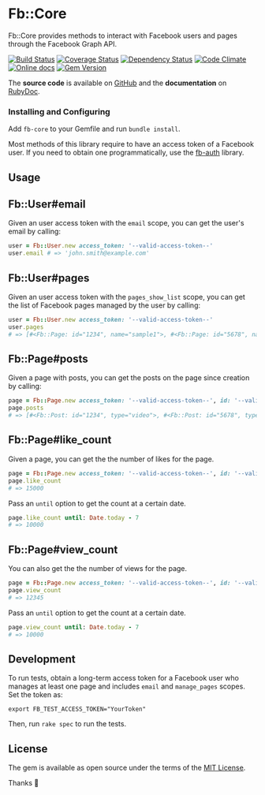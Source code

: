 # Fb::Core

Fb::Core provides methods to interact with Facebook users and pages through the Facebook Graph API.

[![Build Status](http://img.shields.io/travis/Fullscreen/fb-core/master.svg)](https://travis-ci.org/Fullscreen/fb-core)
[![Coverage Status](http://img.shields.io/coveralls/Fullscreen/fb-core/master.svg)](https://coveralls.io/r/Fullscreen/fb-core)
[![Dependency Status](http://img.shields.io/gemnasium/Fullscreen/fb-core.svg)](https://gemnasium.com/Fullscreen/fb-core)
[![Code Climate](http://img.shields.io/codeclimate/github/Fullscreen/fb-core.svg)](https://codeclimate.com/github/Fullscreen/fb-core)
[![Online docs](http://img.shields.io/badge/docs-✓-green.svg)](http://www.rubydoc.info/gems/fb-core/frames)
[![Gem Version](http://img.shields.io/gem/v/fb-core.svg)](http://rubygems.org/gems/fb-core)

The **source code** is available on [GitHub](https://github.com/Fullscreen/fb-core) and the **documentation** on [RubyDoc](http://www.rubydoc.info/gems/fb-core/frames).

### Installing and Configuring

Add `fb-core` to your Gemfile and run `bundle install`.

Most methods of this library require to have an access token of a Facebook user.
If you need to obtain one programmatically, use the [fb-auth](https://github.com/Fullscreen/fb-auth) library.

## Usage

Fb::User#email
--------------

Given an user access token with the `email` scope, you can get the user's email by calling:

```ruby
user = Fb::User.new access_token: '--valid-access-token--'
user.email # => 'john.smith@example.com'
```

Fb::User#pages
--------------

Given an user access token with the `pages_show_list` scope, you can get the list of Facebook pages managed by the user by calling:

```ruby
user = Fb::User.new access_token: '--valid-access-token--'
user.pages
# => [#<Fb::Page: id="1234", name="sample1">, #<Fb::Page: id="5678", name="sample2">]
```

Fb::Page#posts
--------------

Given a page with posts, you can get the posts on the page since creation by calling:

```ruby
page = Fb::Page.new access_token: '--valid-access-token--', id: '--valid-id--'
page.posts
# => [#<Fb::Post: id="1234", type="video">, #<Fb::Post: id="5678", type="video">]
```

Fb::Page#like_count
--------------

Given a page, you can get the the number of likes for the page.

```ruby
page = Fb::Page.new access_token: '--valid-access-token--', id: '--valid-id--'
page.like_count
# => 15000
```

Pass an `until` option to get the count at a certain date.

```ruby
page.like_count until: Date.today - 7
# => 10000
```

Fb::Page#view_count
--------------

You can also get the the number of views for the page.

```ruby
page = Fb::Page.new access_token: '--valid-access-token--', id: '--valid-id--'
page.view_count
# => 12345
```

Pass an `until` option to get the count at a certain date.

```ruby
page.view_count until: Date.today - 7
# => 10000
```

## Development

To run tests, obtain a long-term access token for a Facebook user who manages
at least one page and includes `email` and `manage_pages` scopes. Set the token as:

    export FB_TEST_ACCESS_TOKEN="YourToken"

Then, run `rake spec` to run the tests.

## License

The gem is available as open source under the terms of the [MIT License](http://opensource.org/licenses/MIT).

Thanks :tada:

